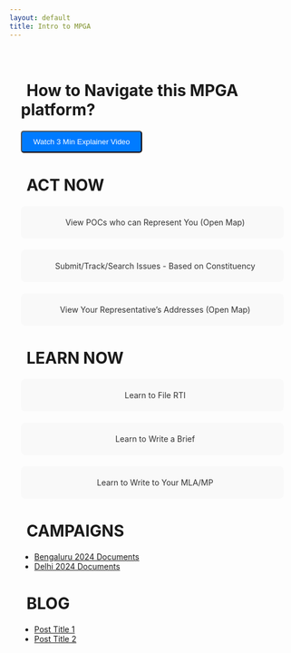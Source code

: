 ```yaml
---
layout: default
title: Intro to MPGA
---
```


<div class="container">
  <!-- Section: How to Navigate the Wiki -->
  <div class="section" id="navigate-wiki">
    <h2><i class="fas fa-compass"></i> How to Navigate this MPGA platform?</h2>
    <button class="btn-primary">Watch 3 Min Explainer Video</button>
  </div>

  <!-- Section: Act Now -->
  <div class="section" id="act-now">
    <h2><i class="fas fa-bullhorn"></i> ACT NOW</h2>
    <div class="grid">
      <div class="card">
        <a href="/find-poc/">
          <i class="fas fa-map-marker-alt"></i>
          View POCs who can Represent You (Open Map)
        </a>
      </div>
      <div class="card">
        <a href="/submit-issue/">
          <i class="fas fa-exclamation-circle"></i>
          Submit/Track/Search Issues - Based on Constituency
        </a>
      </div>
      <div class="card">
        <a href="/mpga_draft/pages/maps-mp/">
          <i class="fas fa-map"></i>
          View Your Representative’s Addresses (Open Map)
        </a>
      </div>
    </div>
  </div>

  <!-- Section: Learn Now -->
  <div class="section" id="learn-now">
    <h2><i class="fas fa-book-open"></i> LEARN NOW</h2>
    <div class="grid">
      <div class="card">
        <a href="/learn/file-rti/">
          <i class="fas fa-file-alt"></i>
          Learn to File RTI
        </a>
      </div>
      <div class="card">
        <a href="/learn/write-brief/">
          <i class="fas fa-pencil-alt"></i>
          Learn to Write a Brief
        </a>
      </div>
      <div class="card">
        <a href="/learn/write-mla-mp/">
          <i class="fas fa-envelope"></i>
          Learn to Write to Your MLA/MP
        </a>
      </div>
    </div>
  </div>

  <!-- Section: Campaigns -->
  <div class="section" id="campaigns">
    <h2><i class="fas fa-flag"></i> CAMPAIGNS</h2>
    <ul>
      <li><a href="/documents/_bengaluru_2024/">Bengaluru 2024 Documents</a></li>
      <li><a href="/documents/_delhi_2024/">Delhi 2024 Documents</a></li>
    </ul>
  </div>

  <!-- Section: Blog -->
  <div class="section" id="blog">
    <h2><i class="fas fa-blog"></i> BLOG</h2>
    <ul>
      <li><a href="/blog/post1/">Post Title 1</a></li>
      <li><a href="/blog/post2/">Post Title 2</a></li>
    </ul>
  </div>

</div>

<!-- CSS Styling -->
<style>

.container {
  max-width: 1200px;
  margin: auto;
  padding: 20px;
}

.section {
  margin-bottom: 40px;
}

.section h2 {
  font-size: 1.75rem;
  margin-bottom: 20px;
}

.grid {
  display: grid;
  grid-template-columns: repeat(auto-fit, minmax(250px, 1fr));
  gap: 20px;
}

.card {
  background-color: #f9f9f9;
  border-radius: 8px;
  padding: 20px;
  text-align: center;
}

.card a {
  text-decoration: none;
  color: #333;
}

.card i {
  font-size: 1.5rem;
}

.card:hover {
  background-color: #e9e9e9;
}

.btn-primary {
  padding: 10px 20px;
  background-color: #007bff;
  color: white;
  border-radius: 5px;
}

.btn-primary:hover {
  background-color: #0056b3;
}

/* Icons */
.fas {
   margin-right:10px; 
}

/* Responsive Design */
@media (max-width:768px) {
   .grid {
     grid-template-columns: repeat(auto-fit, minmax(200px,1fr));
   }
}
</style>

<!-- FontAwesome Icons -->
<script src="https://kit.fontawesome.com/a076d05399.js" crossorigin="anonymous"></script>

